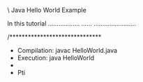 \ Java Hello World Example

In this tutorial
..................
......
........................


/******************************
* Compilation: javac HelloWorld.java
* Execution: java HelloWorld
*
* Pti
